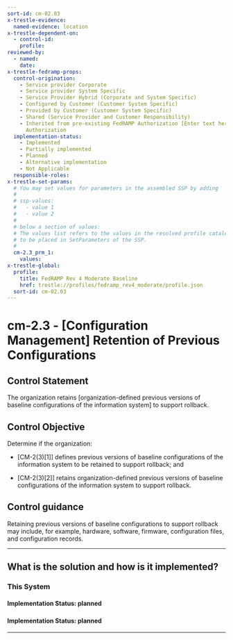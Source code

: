 ```yaml
---
sort-id: cm-02.03
x-trestle-evidence:
  named-evidence: location
x-trestle-dependent-on:
  - control-id:
    profile:
reviewed-by:
  - named:
    date:
x-trestle-fedramp-props:
  control-origination:
    - Service provider Corporate
    - Service provider System Specific
    - Service Provider Hybrid (Corporate and System Specific)
    - Configured by Customer (Customer System Specific)
    - Provided by Customer (Customer System Specific)
    - Shared (Service Provider and Customer Responsibility)
    - Inherited from pre-existing FedRAMP Authorization [Enter text here], Date of
      Authorization
  implementation-status:
    - Implemented
    - Partially implemented
    - Planned
    - Alternative implementation
    - Not Applicable
  responsible-roles:
x-trestle-set-params:
  # You may set values for parameters in the assembled SSP by adding
  #
  # ssp-values:
  #   - value 1
  #   - value 2
  #
  # below a section of values:
  # The values list refers to the values in the resolved profile catalog, and the ssp-values represent new values
  # to be placed in SetParameters of the SSP.
  #
  cm-2.3_prm_1:
    values:
x-trestle-global:
  profile:
    title: FedRAMP Rev 4 Moderate Baseline
    href: trestle://profiles/fedramp_rev4_moderate/profile.json
  sort-id: cm-02.03
---
```


# cm-2.3 - \[Configuration Management\] Retention of Previous Configurations

## Control Statement

The organization retains [organization-defined previous versions of baseline configurations of the information system] to support rollback.

## Control Objective

Determine if the organization:

- \[CM-2(3)[1]\] defines previous versions of baseline configurations of the information system to be retained to support rollback; and

- \[CM-2(3)[2]\] retains organization-defined previous versions of baseline configurations of the information system to support rollback.

## Control guidance

Retaining previous versions of baseline configurations to support rollback may include, for example, hardware, software, firmware, configuration files, and configuration records.

______________________________________________________________________

## What is the solution and how is it implemented?

<!-- For implementation status enter one of: implemented, partial, planned, alternative, not-applicable -->

<!-- Note that the list of rules under ### Rules: is read-only and changes will not be captured after assembly to JSON -->

### This System

<!-- Add implementation prose for the main This System component for control: cm-2.3 -->

#### Implementation Status: planned

### 

<!-- Add control implementation description here for control: cm-2.3 -->

#### Implementation Status: planned

______________________________________________________________________
